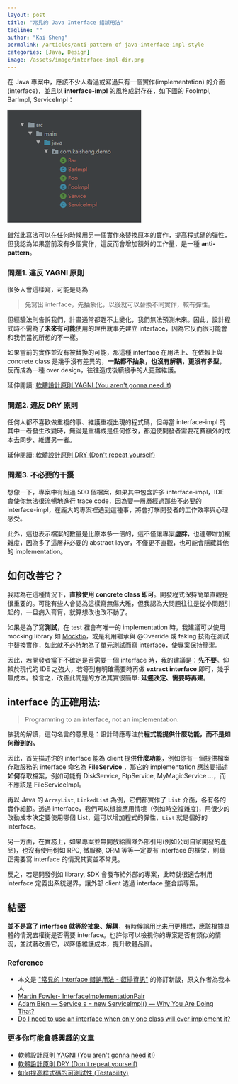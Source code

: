 ```yaml
---
layout: post
title: "常見的 Java Interface 錯誤用法"
tagline: ""
author: "Kai-Sheng"
permalink: /articles/anti-pattern-of-java-interface-impl-style
categories: [Java, Design]
image: /assets/image/interface-impl-dir.png
--- 
```


在 Java 專案中，應該不少人看過或寫過只有一個實作(implementation) 的介面 (interface)，並且以 **interface-impl** 的風格成對存在，如下圖的 FooImpl, BarImpl, ServiceImpl：

![常見的 Interface 錯誤用法](/assets/image/interface-impl-dir.png?margin=vertical-medium)

雖然此寫法可以在任何時候用另一個實作來替換原本的實作，提高程式碼的彈性，但我認為如果當前沒有多個實作，這反而會增加額外的工作量，是一種 **anti-pattern**。

### **問題1. 違反 YAGNI 原則**
很多人會這樣寫，可能是認為

>
> 先寫出 interface，先抽象化，以後就可以替換不同實作，較有彈性。
>

但經驗法則告訴我們，計畫通常都趕不上變化，我們無法預測未來。因此，設計程式時不需為了**未來有可能**使用的理由就事先建立 interface，因為它反而很可能會和我們當初所想的不一樣。

如果當前的實作並沒有被替換的可能，那這種 interface 在用法上、在依賴上與 concrete class 是幾乎沒有差異的，**一點都不抽象，也沒有解耦，更沒有多型**，反而成為一種 over design，往往造成後續接手的人更難維護。


延伸閱讀: [軟體設計原則 YAGNI (You aren't gonna need it)](/articles/yagni-principle)

### **問題2. 違反 DRY 原則**
任何人都不喜歡做重複的事、維護重複出現的程式碼，但每當 interface-impl 的其中一者發生改變時，無論是重構或是任何修改，都迫使開發者需要花費額外的成本去同步、維護另一者。

延伸閱讀: [軟體設計原則 DRY (Don't repeat yourself)](/articles/dry-principle) 

### **問題3. 不必要的干擾**
想像一下，專案中有超過 500 個檔案，如果其中包含許多 interface-impl，IDE 會使你無法很流暢地進行 trace code，因為要一層層經過那些不必要的 interface-impl，在龐大的專案裡遇到這種事，將會打擊開發者的工作效率與心理感受。

此外，這也表示檔案的數量是比原本多一倍的，這不僅讓專案**虛胖**，也連帶增加複雜度，因為多了這層非必要的 abstract layer，不僅更不直觀，也可能會隱藏其他的 implementation。
 
## **如何改善它？**
我認為在這種情況下，**直接使用 concrete class 即可**。開發程式保持簡單直觀是很重要的。可能有些人會認為這樣寫無傷大雅，但我認為大問題往往是從小問題引起的，一旦病入膏肓，就算想改也改不動了。

如果是為了寫**測試**，在 test 裡會有唯一的 implementation 時，我建議可以使用 mocking library 如 [Mocktio](https://site.mockito.org/)，或是利用繼承與 @Override 或 faking 技術在測試中替換實作，如此就不必特地為了單元測試而寫 interface，使專案保持簡潔。

因此，若開發者當下不確定是否需要一個 interface 時，我的建議是：**先不要**。仰賴於現代的 IDE 之強大，若等到有明確需要時再做 **extract interface** 即可，幾乎無成本。換言之，改善此問題的方法其實很簡單: **延遲決定、需要時再建**。 
 

## **interface 的正確用法**:
> 
> Programming to an interface, not an implementation.
> 

依我的解讀，這句名言的意思是：設計時應專注於**程式能提供什麼功能，而不是如何辦到的。**

因此，首先描述你的 interface 能為 client 提供**什麼功能**，例如你有一個提供檔案存取服務的 interface 命名為 **FileService** ，那它的 implementation 應該要描述**如何**存取檔案，例如可能有 DiskService, FtpService, MyMagicService …，而不應該是 FileServiceImpl。

再以 Java 的 `ArrayList`, `LinkedList` 為例，它們都實作了 `List` 介面，各有各的實作細節。透過 interface，我們可以根據應用情境（例如時空複雜度)，用很少的改動成本決定要使用哪個 List，這可以增加程式的彈性，`List` 就是個好的 interface。

另一方面，在實務上，如果專案並無開放給團隊外部引用(例如公司自家開發的產品)，也沒有使用例如 RPC, 微服務, ORM 等等一定要有 interface 的框架，則真正需要寫 interface 的情況其實並不常見。

反之，若是開發例如 library, SDK 會發布給外部的專案，此時就很適合利用 interface 定義出系統邊界，讓外部 client 透過 interface 整合該專案。

## **結語**
**並不是寫了 interface 就等於抽象、解耦**，有時候誤用比未用更糟糕，應該根據具體的情況去權衡是否需要 interface。也許你可以檢視你的專案是否有類似的情況，並試著改善它，以降低維護成本，提升軟體品質。
### **Reference**
- 本文是 ["常見的 Interface 錯誤用法 - 叡揚資訊"](https://www.gss.com.tw/blog/interface) 的修訂新版，原文作者為我本人
- [Martin Fowler- InterfaceImplementationPair](https://martinfowler.com/bliki/InterfaceImplementationPair.html)
- [Adam Bien — Service s = new ServiceImpl() — Why You Are Doing That?](http://adambien.blog/roller/abien/entry/service_s_new_serviceimpl_why)
- [Do I need to use an interface when only one class will ever implement it?](https://softwareengineering.stackexchange.com/questions/159813/do-i-need-to-use-an-interface-when-only-one-class-will-ever-implement-it/159815#159815)


### **更多你可能會感興趣的文章**
- [軟體設計原則 YAGNI (You aren't gonna need it!)](/articles/yagni-principle)
- [軟體設計原則 DRY (Don't repeat yourself)](/articles/dry-principle)
- [如何提高程式碼的可測試性 (Testability)](/articles/testability)
